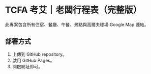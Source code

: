 # TCFA 考艾｜老闆行程表（完整版）

此專案包含所有住宿、餐廳、午餐、景點與高爾夫球場 Google Map 連結。

## 部署方式
1. 上傳到 GitHub repository。
2. 啟用 GitHub Pages。
3. 開啟網址即可。
